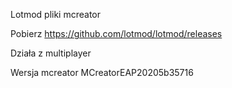 Lotmod pliki mcreator

Pobierz https://github.com/lotmod/lotmod/releases

Działa z multiplayer

Wersja mcreator MCreatorEAP20205b35716
